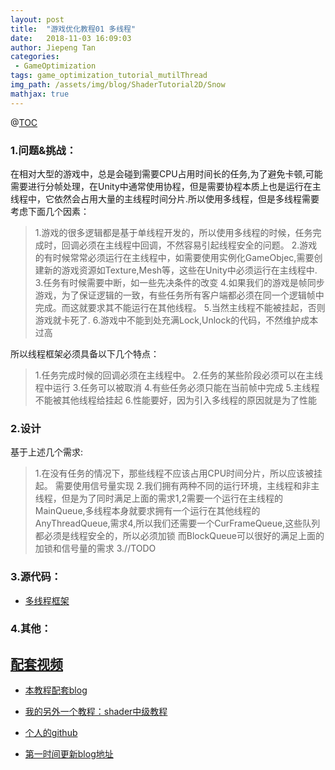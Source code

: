 ```yaml
---
layout: post
title:  "游戏优化教程01 多线程"
date:   2018-11-03 16:09:03
author: Jiepeng Tan
categories: 
 - GameOptimization
tags: game_optimization_tutorial_mutilThread
img_path: /assets/img/blog/ShaderTutorial2D/Snow
mathjax: true
---
```


@[TOC]( FishMan优化教程总纲)

### **1.问题&挑战**：
在相对大型的游戏中，总是会碰到需要CPU占用时间长的任务,为了避免卡顿,可能需要进行分帧处理，在Unity中通常使用协程，但是需要协程本质上也是运行在主线程中，它依然会占用大量的主线程时间分片.所以使用多线程，但是多线程需要考虑下面几个因素：

>1.游戏的很多逻辑都是基于单线程开发的，所以使用多线程的时候，任务完成时，回调必须在主线程中回调，不然容易引起线程安全的问题。 
>2.游戏的有时候常常必须运行在主线程中，如需要使用实例化GameObjec,需要创建新的游戏资源如Texture,Mesh等，这些在Unity中必须运行在主线程中. 
>3.任务有时候需要中断，如一些先决条件的改变 
>4.如果我们的游戏是帧同步游戏，为了保证逻辑的一致，有些任务所有客户端都必须在同一个逻辑帧中完成。而这就要求其不能运行在其他线程。 
>5.当然主线程不能被挂起，否则游戏就卡死了. 
>6.游戏中不能到处充满Lock,Unlock的代码，不然维护成本过高 

所以线程框架必须具备以下几个特点：
>1.任务完成时候的回调必须在主线程中。 
>2.任务的某些阶段必须可以在主线程中运行 
>3.任务可以被取消 
>4.有些任务必须只能在当前帧中完成 
>5.主线程不能被其他线程给挂起 
>6.性能要好，因为引入多线程的原因就是为了性能 

### **2.设计**
基于上述几个需求:
>1.在没有任务的情况下，那些线程不应该占用CPU时间分片，所以应该被挂起。
需要使用信号量实现 
>2.我们拥有两种不同的运行环境，主线程和非主线程，但是为了同时满足上面的需求1,2需要一个运行在主线程的MainQueue,多线程本身就要求拥有一个运行在其他线程的AnyThreadQueue,需求4,所以我们还需要一个CurFrameQueue,这些队列都必须是线程安全的，所以必须加锁
而BlockQueue可以很好的满足上面的加锁和信号量的需求 
>3.//TODO 

### **3.源代码：**
- [多线程框架][6]

### **4.其他：**
## [**配套视频**][40]  
- [本教程配套blog ][1]
- [我的另外一个教程：shader中级教程][2]
- [个人的github][3]
- [第一时间更新blog地址][4]

  [40]: https://space.bilibili.com/308864667/channel/detail?cid=112754
  [1]: https://github.com/JiepengTan/FishManShaderTutorial
  [40]:https://space.bilibili.com/308864667/channel/detail?cid=112754
  [2]: https://blog.csdn.net/tjw02241035621611/article/details/80038608
  [3]: https://github.com/JiepengTan
  [4]: https://jiepengtan.github.io/ 
  [5]: https://github.com/JiepengTan/ThreadPattern_Master-Slaver
  [6]: https://github.com/JiepengTan/ThreadPattern_Master-Slaver
  
